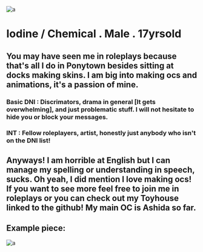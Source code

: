 ![a](https://i.pinimg.com/736x/69/15/6e/69156e021baace50703a16daf57da153.jpg)

# Iodine / Chemical . Male . 17yrsold

## You may have seen me in roleplays because that's all I do in Ponytown besides sitting at docks making skins. I am big into making ocs and animations, it's a passion of mine.

### Basic DNI : Discrimators, drama in general [It gets overwhelming], and just problematic stuff. I will not hesitate to hide you or block your messages.

### INT : Fellow roleplayers, artist, honestly just anybody who isn't on the DNI list! 

## Anyways! I am horrible at English but I can manage my spelling or understanding in speech, sucks. Oh yeah, I did mention I love making ocs! If you want to see more feel free to join me in roleplays or you can check out my Toyhouse linked to the github! My main OC is Ashida so far.

## Example piece: 

![a](https://cdn.discordapp.com/attachments/1386831328061685870/1414994372948135986/106992475_yhbYYaoxH7eelsZ.png?ex=68c2e933&is=68c197b3&hm=f62d0b418b3952d3827cf9f241a0a5038ac62076361dded13f27c667e08c13a2)

